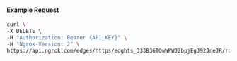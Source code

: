 <!-- Code generated for API Clients. DO NOT EDIT. -->

#### Example Request

```bash
curl \
-X DELETE \
-H "Authorization: Bearer {API_KEY}" \
-H "Ngrok-Version: 2" \
https://api.ngrok.com/edges/https/edghts_333B36TQwWPWJ2bpjEgJ92JneJR/routes/edghtsrt_333B35Dz1NNjcQbcAfwmzhQh9qy/circuit_breaker
```
